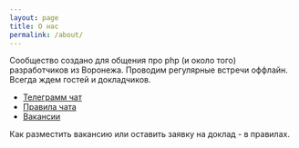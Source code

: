 ```yaml
---
layout: page
title: О нас 
permalink: /about/
---
```


Сообщество создано для общения про php (и около того) разработчиков из Воронежа. 
Проводим регулярные встречи оффлайн. Всегда ждем гостей и докладчиков. 

* [Телеграмм чат](https://t.me/php_vrn)  
* [Правила чата](https://github.com/phpvrn/docs/wiki/Правила-чата) 
* [Вакансии](https://github.com/phpvrn/jobs)

Как разместить вакансию или оставить заявку на доклад - в правилах.